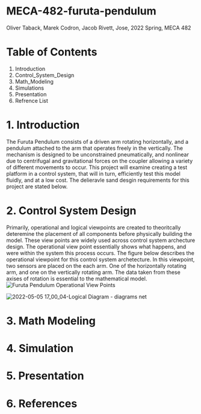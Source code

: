 # MECA-482-furuta-pendulum
Oliver Taback, Marek Codron, Jacob Rivett, Jose, 2022 Spring, MECA 482


# Table of Contents
  1. Introduction
  2. Control_System_Design
  3. Math_Modeling
  4. Simulations
  5. Presentation
  6. Refrence List 

# 1. Introduction 
The Furuta Pendulum consists of a driven arm rotating horizontally, and a pendulum attached to the arm that operates freely in the vertically. The mechanism is designed to be unconstrained pneumatically, and nonlinear due to centrifugal and gravitational forces on the coupler allowing a variety of different movements to occur. This project will examine creating a test platform in a control system, that will in turn, efficiently test this model fluidly, and at a low cost. The delieravle sand desgin requirements for this project are stated below.

# 2. Control System Design 
Primarily, operational and logical viewpoints are created to theoritcally deteremine the placement of all components before physically building the model. These view points are widely used across control system archecture design. The operational view point essentially shows what happens, and were within the system this process occurs. The figure below describes the operational viewpoint for this control system archetecture. In this viewpoint, two sensors are placed on the each arm. One of the horizontally rotating arm, and one on the vertically rotating arm. The data taken from these axises of rotation is essential to the mathematical model. 
![Furuta Pendulum Operational View Points](https://user-images.githubusercontent.com/103209385/167045659-cdef8475-536e-4d77-bc10-739ca3911265.jpg)

![2022-05-05 17_00_04-Logical Diagram - diagrams net](https://user-images.githubusercontent.com/92506151/167045713-a3f7c457-aff7-4e09-a6a6-e6baab5431ee.png)

# 3. Math Modeling  



# 4. Simulation

# 5. Presentation

# 6. References 
